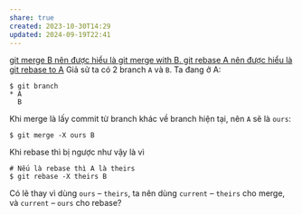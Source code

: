```yaml
---
share: true
created: 2023-10-30T14:29
updated: 2024-09-19T22:41
---
```

[git merge B nên được hiểu là git merge with B. git rebase A nên được hiểu là git rebase to A](./git%20merge%20B%20n%C3%AAn%20%C4%91%C6%B0%E1%BB%A3c%20hi%E1%BB%83u%20l%C3%A0%20git%20merge%20with%20B.%20git%20rebase%20A%20n%C3%AAn%20%C4%91%C6%B0%E1%BB%A3c%20hi%E1%BB%83u%20l%C3%A0%20git%20rebase%20to%20A.md)
Giả sử ta có 2 branch `A` và `B`. Ta đang ở A:
```
$ git branch
* A
  B
```

Khi merge là lấy commit từ branch khác về branch hiện tại, nên `A` sẽ là `ours`:
```
$ git merge -X ours B
```
Khi rebase thì  bị ngược như vậy là vì 
```
# Nếu là rebase thì A là theirs
$ git rebase -X theirs B
```

Có lẽ thay vì dùng `ours` – `theirs`, ta nên dùng `current` – `theirs` cho merge, và `current` – `ours` cho rebase?
